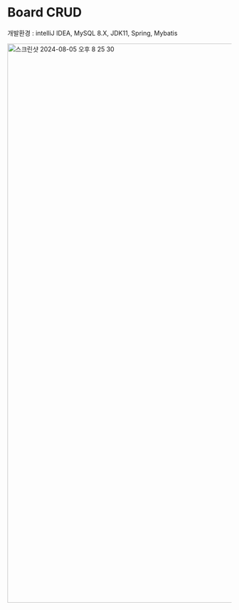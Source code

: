# Board CRUD

개발환경 : intelliJ IDEA, MySQL 8.X, JDK11, Spring, Mybatis

  <img width="1254" alt="스크린샷 2024-08-05 오후 8 25 30" src="https://github.com/user-attachments/assets/76dfc729-9b91-4f81-8708-2dff83ea4880">
